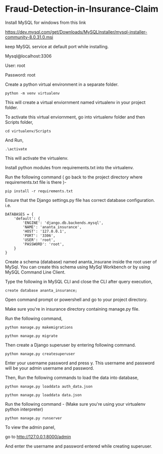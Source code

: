 # Fraud-Detection-in-Insurance-Claim

Install MySQL for windows from this link

https://dev.mysql.com/get/Downloads/MySQLInstaller/mysql-installer-community-8.0.31.0.msi

keep MySQL service at default port while installing.

Mysql@localhost:3306

User: root

Password: root

Create a python virtual environment in a separate folder.
```
python -m venv virtualenv
```

This will create a virtual enviornment named virtualenv in your project folder.

To activate this virtual enviornment, go into virtualenv folder and then Scripts folder,
```
cd virtualenv/Scripts
```

And Run,
```
.\activate
```
This will activate the virtualenv.


Install python modules from requirements.txt into the virtualenv.

Run the following command ( go back to the project directory where requirements.txt file is there )-
```
pip install -r requirements.txt
```

Ensure that the Django settings.py file has correct database configuration. i.e.
```
DATABASES = {
    'default': {
        'ENGINE': 'django.db.backends.mysql',
        'NAME': 'ananta_insurance',
        'HOST': '127.0.0.1',
        'PORT': '3306',
        'USER': 'root',
        'PASSWORD': 'root',
    }
}
```

Create a schema (database) named ananta_insurane inside the root user of MySql.
You can create this schema using MySql Workbench or by using MySQL Command Line Client.

Type the following in MySQL CLI and close the CLI after query execution,

```
create database ananta_insurance;
```
Open command prompt or powershell and go to your project directory.

Make sure you're in insurance directory containing manage.py file.

Run the following command,
```
python manage.py makemigrations
```
```
python manage.py migrate
```

Then create a Django superuser by entering following command.
```
python manage.py createsuperuser
```
Enter your username password and press y. This username and password will be your admin username and password.

Then,
Run the following commands to load the data into database,
```
python manage.py loaddata auth_data.json
```
```
python manage.py loaddata data.json
```

Run the following command - (Make sure you're using your virtualenv python interpreter)
```
python manage.py runserver
```

To view the admin panel,

go to http://127.0.0.1:8000/admin

And enter the username and password entered while creating superuser.
